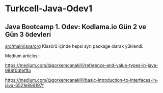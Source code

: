 # Turkcell-Java-Odev1

## Java Bootcamp 1. Odev: Kodlama.io Gün 2 ve Gün 3 ödevleri

[src/main/java/org](src/main/java/org) Klasörü içinde hepsi ayrı package olarak yüklendi.

Medium articles:

https://medium.com/@gorkemcanakilli/reference-and-value-types-in-java-988f0dfefffa

https://medium.com/@gorkemcanakilli/basic-introduction-to-interfaces-in-java-6521e896197f
